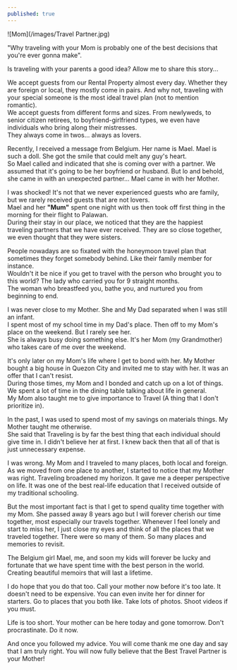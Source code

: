 ```yaml
---
published: true
---
```

![Mom](/images/Travel Partner.jpg)

"Why traveling with your Mom is probably one of the best decisions that you're ever gonna make".

Is traveling with your parents a good idea? Allow me to share this story...

We accept guests from our Rental Property almost every day. Whether they are foreign or local, they mostly come in pairs. And why not, traveling with your special someone is the most ideal travel plan (not to mention romantic).   
We accept guests from different forms and sizes. 
From newlyweds, to senior citizen retirees, to boyfriend-girlfriend types, we even have individuals who bring along their mistresses.   
They always come in twos... always as lovers.

Recently, I received a message from Belgium. Her name is Mael. Mael is such a doll. She got the smile that could melt any guy's heart.   
So Mael called and indicated that she is coming over with a partner. 
We assumed that it's going to be her boyfriend or husband. But lo and behold, she came in with an unexpected partner... Mael came in with her Mother.

I was shocked! It's not that we never experienced guests who are family, but we rarely received guests that are not lovers.   
Mael and her **"Mum"** spent one night with us then took off first thing in the morning for their flight to Palawan.   
During their stay in our place, we noticed that they are the happiest traveling partners that we have ever received. 
They are so close together, we even thought that they were sisters.

People nowadays are so fixated with the honeymoon travel plan that sometimes they forget somebody behind. 
Like their family member for instance.   
Wouldn't it be nice if you get to travel with the person who brought you to this world? The lady who carried you for 9 straight months.   
The woman who breastfeed you, bathe you, and nurtured you from beginning to end. 

I was never close to my Mother. She and My Dad separated when I was still an infant.   
I spent most of my school time in my Dad's place. Then off to my Mom's place on the weekend. But I rarely see her.   
She is always busy doing something else. It's her Mom (my Grandmother) who takes care of me over the weekend.

It's only later on my Mom's life where I get to bond with her. My Mother bought a big house in Quezon City and invited me to stay with her. It was an offer that I can't resist.   
During those times, my Mom and I bonded and catch up on a lot of things. We spent a lot of time in the dining table talking about life in general.   
My Mom also taught me to give importance to Travel (A thing that I don't prioritize in).

In the past, I was used to spend most of my savings on materials things. My Mother taught me otherwise.   
She said that Traveling is by far the best thing that each individual should give time in. 
I didn't believe her at first. I knew back then that all of that is just unnecessary expense.

I was wrong. My Mom and I traveled to many places, both local and foreign. As we moved from one place to another, I started to notice that my Mother was right.
Traveling broadened my horizon. It gave me a deeper perspective on life. It was one of the best real-life education that I received outside of my traditional schooling. 

But the most important fact is that I get to spend quality time together with my Mom. She passed away 8 years ago but I will forever cherish our time together, most especially our travels together. 
Whenever I feel lonely and start to miss her, I just close my eyes and think of all the places that we traveled together. There were so many of them. So many places and memories to revisit.

The Belgium girl Mael, me, and soon my kids will forever be lucky and fortunate that we have spent time with the best person in the world. 
Creating beautiful memoirs that will last a lifetime.

I do hope that you do that too. Call your mother now before it's too late. 
It doesn't need to be expensive. You can even invite her for dinner for starters. 
Go to places that you both like. Take lots of photos. Shoot videos if you must. 

Life is too short. Your mother can be here today and gone tomorrow. Don't procrastinate. Do it now. 

And once you followed my advice. You will come thank me one day and say that I am truly right. 
You will now fully believe that the Best Travel Partner is your Mother!